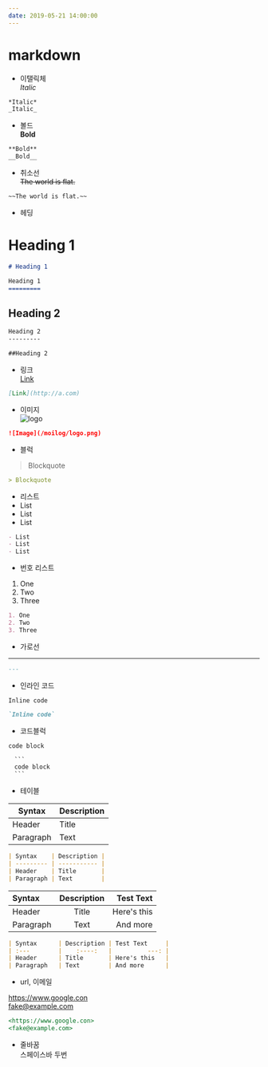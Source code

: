 ```yaml
---
date: 2019-05-21 14:00:00
---
```

# markdown

- 이탤릭체  
 *Italic*

```md
*Italic*
_Italic_
```

- 볼드  
 **Bold**

```md
**Bold**
__Bold__
```

- 취소선  
~~The world is flat.~~

```md
~~The world is flat.~~
```

- 헤딩  
# Heading 1

```md
# Heading 1

Heading 1
=========
```

Heading 2
---------

```md
Heading 2
---------

##Heading 2
```

- 링크  
[Link](http://a.com)

```md
[Link](http://a.com)
```

- 이미지  
![logo](/moilog/logo.png)

```md
![Image](/moilog/logo.png)
```

- 블럭  
> Blockquote

```md
> Blockquote
```

- 리스트  
- List
- List
- List

```md
- List
- List
- List
```

- 번호 리스트  
1. One
2. Two
3. Three

```md
1. One
2. Two
3. Three
```

- 가로선  
---

```md
---
```

- 인라인 코드

`Inline code`

```md
`Inline code`
```

- 코드블럭  
```
code block
```

```md
　```
　code block
　```
```

- 테이블

| Syntax    | Description |
| --------- | ----------- |
| Header    | Title       |
| Paragraph | Text        |

```md
| Syntax    | Description |
| --------- | ----------- |
| Header    | Title       |
| Paragraph | Text        |
```

| Syntax      | Description | Test Text     |
| :---        |    :----:   |          ---: |
| Header      | Title       | Here's this   |
| Paragraph   | Text        | And more      |

```md
| Syntax      | Description | Test Text     |
| :---        |    :----:   |          ---: |
| Header      | Title       | Here's this   |
| Paragraph   | Text        | And more      |
```

- url, 이메일

<https://www.google.con>  
<fake@example.com>

```md
<https://www.google.con>
<fake@example.com>
```

- 줄바꿈  
스페이스바 두번
